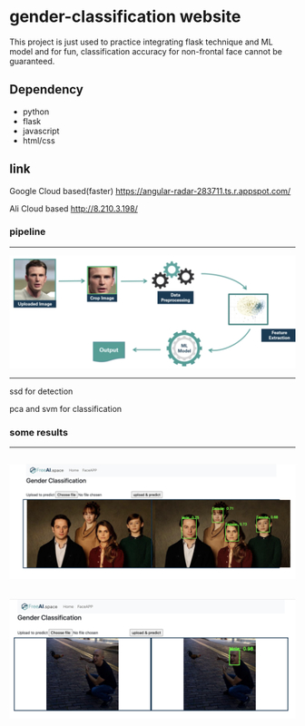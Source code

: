 # gender-classification website
This project is just used to practice integrating flask technique and ML model and for fun, classification accuracy for non-frontal face cannot be guaranteed.
## Dependency
- python
- flask
- javascript
- html/css
## link 
Google Cloud based(faster)
https://angular-radar-283711.ts.r.appspot.com/

Ali Cloud based
http://8.210.3.198/
### pipeline
---

<p align="center">
<img src="images/pipeline.png">
</p>

---
ssd for detection

pca and svm for classification

### some results
---
![alt text](images/1.png)
---
![alt text](images/2.png)
---

